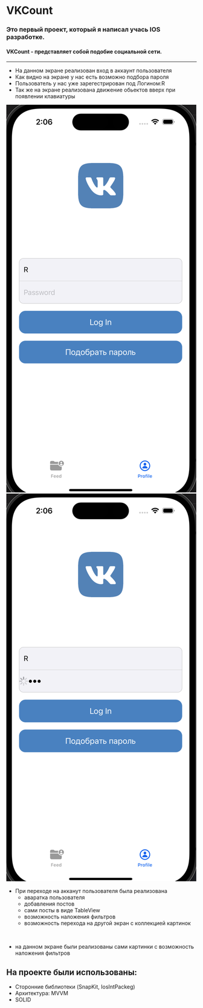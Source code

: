 # VKCount
### Это первый проект, который я написал учась IOS разработке.
#### VKCount - представляет собой подобие социальной сети.
___

+ На данном экране реализован вход в аккаунт пользователя
+ Как видно на экране у нас есть возможно подбора пароля 
+ Пользователь у нас уже зарегестрирован под Логином:R 
+ Так же на экране реализована движение обьектов вверх при появлении клавиатуры 

![](https://github.com/RamazanGasratov/VKCount/blob/8c6d25e85d089a3cb7427d0fcf2b07cb6d71d482/Снимок%20экрана%202023-04-25%20в%2014.06.02.png)
![](https://github.com/RamazanGasratov/VKCount/blob/main/Снимок%20экрана%202023-04-25%20в%2014.06.20.png)

+ При переходе на акканут пользователя была реализована 
  + аваратка пользователя 
  + добавления постов 
  + сами посты в виде TableView
  + возможность наложения фильтров
  + возможность перехода на другой экран с коллекцией картинок 

![]()

+ на данном экране были реализованы сами картинки с возможность наложения фильтров
## На проекте были использованы:
+ Сторонние библиотеки (SnapKit, IosIntPackeg)
+ Архитектура: MVVM 
+ SOLID
